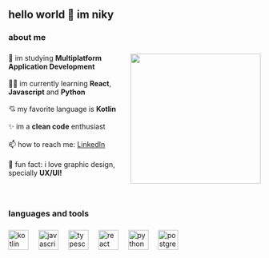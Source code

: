 <h2 align="left">hello world 👋 im niky</h2>

###

<h3 align="left">about me</h3>

###

<img align="right" width="260" src="https://cdn.goope.jp/196211/230615130900-648a8edc9e9d6.gif"  />

###

<p align="left">🌱 im studying <b>Multiplatform Application Development</b><br>
  <br>👨‍💻 im currently learning <b>React</b>, <b>Javascript</b> and <b>Python</b><br>
  <br>💘 my favorite language is <b>Kotlin</b><br>
  <br>✨ im a <b>clean code</b> enthusiast<br>
  <br>📫 how to reach me: <a href="https://www.linkedin.com/in/niky19/" target="_blank"> LinkedIn </a> <br>
  <br>🎀 fun fact: i love graphic design, specially <b>UX/UI!</b></p>

###

<br clear="both">

<h3 align="left">languages and tools</h3>

###

<div align="left">
  <img src="https://skillicons.dev/icons?i=kotlin" height="40" alt="kotlin logo"  />
  <img width="12" />
  <img src="https://skillicons.dev/icons?i=js" height="40" alt="javascript logo"  />
  <img width="12" />
  <img src="https://skillicons.dev/icons?i=ts" height="40" alt="typescript logo"  />
  <img width="12" />
  <img src="https://skillicons.dev/icons?i=react" height="40" alt="react logo"  />
  <img width="12" />
  <img src="https://skillicons.dev/icons?i=python" height="40" alt="python logo"  />
  <img width="12" />
  <img src="https://skillicons.dev/icons?i=postgres" height="40" alt="postgresql logo"  />
</div>

###
